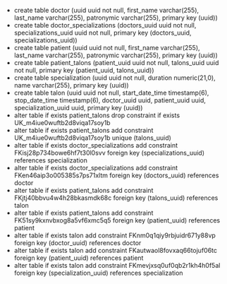 <ul>
<li>create table doctor (uuid uuid not null, first_name varchar(255), last_name varchar(255), patronymic varchar(255), primary key (uuid))</li>
<li>create table doctor_specializations (doctors_uuid uuid not null, specializations_uuid uuid not null, primary key (doctors_uuid, specializations_uuid))</li>
<li>create table patient (uuid uuid not null, first_name varchar(255), last_name varchar(255), patronymic varchar(255), primary key (uuid))</li>
<li>create table patient_talons (patient_uuid uuid not null, talons_uuid uuid not null, primary key (patient_uuid, talons_uuid))</li>
<li>create table specialization (uuid uuid not null, duration numeric(21,0), name varchar(255), primary key (uuid))</li>
<li>create table talon (uuid uuid not null, start_date_time timestamp(6), stop_date_time timestamp(6), doctor_uuid uuid, patient_uuid uuid, specialization_uuid uuid, primary key (uuid))</li>
<li>alter table if exists patient_talons drop constraint if exists UK_m4iue0wuftb2d8viqa17soy1b</li>
<li>alter table if exists patient_talons add constraint UK_m4iue0wuftb2d8viqa17soy1b unique (talons_uuid)</li>
<li>alter table if exists doctor_specializations add constraint FKisj28p734bowe6hf7t30l0svv foreign key (specializations_uuid) references specialization</li>
<li>alter table if exists doctor_specializations add constraint FKen46aip3o005385s7ps71xltm foreign key (doctors_uuid) references doctor</li>
<li>alter table if exists patient_talons add constraint FKjtj40bbvu4w4h28bkasmdk68c foreign key (talons_uuid) references talon</li>
<li>alter table if exists patient_talons add constraint FK51sy9kxnvbxog8a5vf6xmc5q5 foreign key (patient_uuid) references patient</li>
<li>alter table if exists talon add constraint FKnm0q1qiy9rbjuidr671y88vp foreign key (doctor_uuid) references doctor</li>
<li>alter table if exists talon add constraint FKautwaol8fovxaq66tojuf06tc foreign key (patient_uuid) references patient</li>
<li>alter table if exists talon add constraint FKmevjxsq0uf0qb2r1kh4h0f5al foreign key (specialization_uuid) references specialization</li>
</ul>
